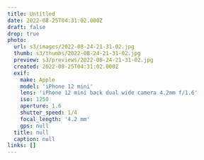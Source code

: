 ```yaml
---
title: Untitled
date: 2022-08-25T04:31:02.000Z
draft: false
drop: true
photo:
  url: s3/images/2022-08-24-21-31-02.jpg
  thumb: s3/thumbs/2022-08-24-21-31-02.jpg
  preview: s3/previews/2022-08-24-21-31-02.jpg
  created: 2022-08-25T04:31:02.000Z
  exif:
    make: Apple
    model: 'iPhone 12 mini'
    lens: 'iPhone 12 mini back dual wide camera 4.2mm f/1.6'
    iso: 1250
    aperture: 1.6
    shutter_speed: 1/4
    focal_length: '4.2 mm'
    gps: null
  title: null
  caption: null
links: []
---
```

